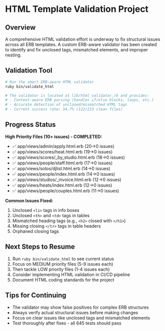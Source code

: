 # HTML Template Validation Project

## Overview
A comprehensive HTML validation effort is underway to fix structural issues across all ERB templates. A custom ERB-aware validator has been created to identify and fix unclosed tags, mismatched elements, and improper nesting.

## Validation Tool
```bash
# Run the smart ERB-aware HTML validator
ruby bin/validate_html

# The validator is located at lib/html_validator.rb and provides:
# - Context-aware ERB parsing (handles if/else blocks, loops, etc.)
# - Accurate detection of unclosed/mismatched HTML tags
# - Current success rate: 54.7% (122/223 clean files)
```

## Progress Status
**High Priority Files (10+ issues) - COMPLETED:**
- ✅ app/views/admin/apply.html.erb (20→0 issues)
- ✅ app/views/scores/heat.html.erb (19→0 issues)
- ✅ app/views/scores/_by_studio.html.erb (18→0 issues)
- ✅ app/views/people/staff.html.erb (17→0 issues)
- ✅ app/views/solos/djlist.html.erb (14→0 issues)
- ✅ app/views/people/index.html.erb (14→0 issues)
- ✅ app/views/studios/_invoice.html.erb (12→0 issues)
- ✅ app/views/heats/index.html.erb (12→0 issues)
- ✅ app/views/people/couples.html.erb (11→0 issues)

**Common Issues Fixed:**
1. Unclosed `<li>` tags in info boxes
2. Unclosed `<th>` and `<td>` tags in tables
3. Mismatched heading tags (e.g., `<h2>` closed with `</h1>`)
4. Missing closing `</tr>` tags in table headers
5. Orphaned closing tags

## Next Steps to Resume
1. Run `ruby bin/validate_html` to see current status
2. Focus on MEDIUM priority files (5-9 issues each)
3. Then tackle LOW priority files (1-4 issues each)
4. Consider implementing HTML validation in CI/CD pipeline
5. Document HTML coding standards for the project

## Tips for Continuing
- The validator may show false positives for complex ERB structures
- Always verify actual structural issues before making changes
- Focus on clear issues like unclosed tags and mismatched elements
- Test thoroughly after fixes - all 645 tests should pass